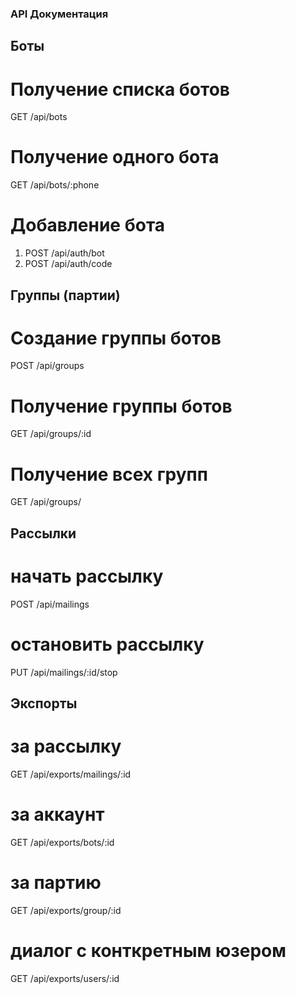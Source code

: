 ### API Документация
## Боты

# Получение списка ботов
GET /api/bots

# Получение одного бота
GET /api/bots/:phone

# Добавление бота 
1) POST /api/auth/bot
2) POST /api/auth/code

## Группы (партии)

# Создание группы ботов
POST /api/groups

# Получение группы ботов
GET /api/groups/:id

# Получение всех групп
GET /api/groups/

## Рассылки

# начать рассылку
POST /api/mailings

# остановить рассылку
PUT /api/mailings/:id/stop

## Экспорты 

# за рассылку
GET /api/exports/mailings/:id

# за аккаунт
GET /api/exports/bots/:id

# за партию
GET /api/exports/group/:id

# диалог с конткретным юзером
GET /api/exports/users/:id

